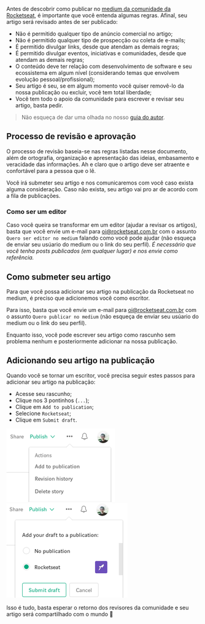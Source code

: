 Antes de descobrir como publicar no [medium da comunidade da Rocketseat](https://medium.com/rocketseat), é importante que você entenda algumas regras. Afinal, seu artigo será revisado antes de ser publicado:

- Não é permitido qualquer tipo de anúncio comercial no artigo;
- Não é permitido qualquer tipo de prospecção ou coleta de e-mails;
- É permitido divulgar links, desde que atendam as demais regras;
- É permitido divulgar eventos, iniciativas e comunidades, desde que atendam as demais regras;
- O conteúdo deve ter relação com desenvolvimento de software e seu ecossistema em algum nível (considerando temas que envolvem evolução pessoal/profissional);
- Seu artigo é seu, se em algum momento você quiser removê-lo da nossa publicação ou excluir, você tem total liberdade;
- Você tem todo o apoio da comunidade para escrever e revisar seu artigo, basta pedir.

> Não esqueça de dar uma olhada no nosso [guia do autor](../medium/guia-do-autor.md).

## Processo de revisão e aprovação
O processo de revisão baseia-se nas regras listadas nesse documento, além de ortografia, organização e apresentação das ideias, embasamento e veracidade das informações. Ah e claro que o artigo deve ser atraente e confortável para a pessoa que o lê.

Você irá submeter seu artigo e nos comunicaremos com você caso exista alguma consideração. Caso não exista, seu artigo vai pro ar de acordo com a fila de publicações.

### Como ser um editor
Caso você queira se transformar em um editor (ajudar a revisar os artigos), basta que você envie um e-mail para [oi@rocketseat.com.br](mailto:oi@rocketseat.com.br) com o assunto `Quero ser editor no medium` falando como você pode ajudar (não esqueça de enviar seu usúario do medium ou o link do seu perfil). *É necessário que você tenha posts publicados (em qualquer lugar) e nos envie como referência.*

## Como submeter seu artigo
Para que você possa adicionar seu artigo na publicação da Rocketseat no medium, é preciso que adicionemos você como escritor.

Para isso, basta que você envie um e-mail para [oi@rocketseat.com.br](mailto:oi@rocketseat.com.br) com o assunto `Quero publicar no medium` (não esqueça de enviar seu usúario do medium ou o link do seu perfil).

Enquanto isso, você pode escrever seu artigo como rascunho sem problema nenhum e posteriormente adicionar na nossa publicação.

## Adicionando seu artigo na publicação
Quando você se tornar um escritor, você precisa seguir estes passos para adicionar seu artigo na publicação:
- Acesse seu rascunho;
- Clique nos 3 pontinhos (`...`);
- Clique em `Add to publication`;
- Selecione `Rocketseat`;
- Clique em `Submit draft`.

![Adicionar a publicação](../assets/add-pub.png)
![Selecionar Rocketseat](../assets/add-rocketseat.png)

Isso é tudo, basta esperar o retorno dos revisores da comunidade e seu artigo será compartilhado com o mundo :rocket:
